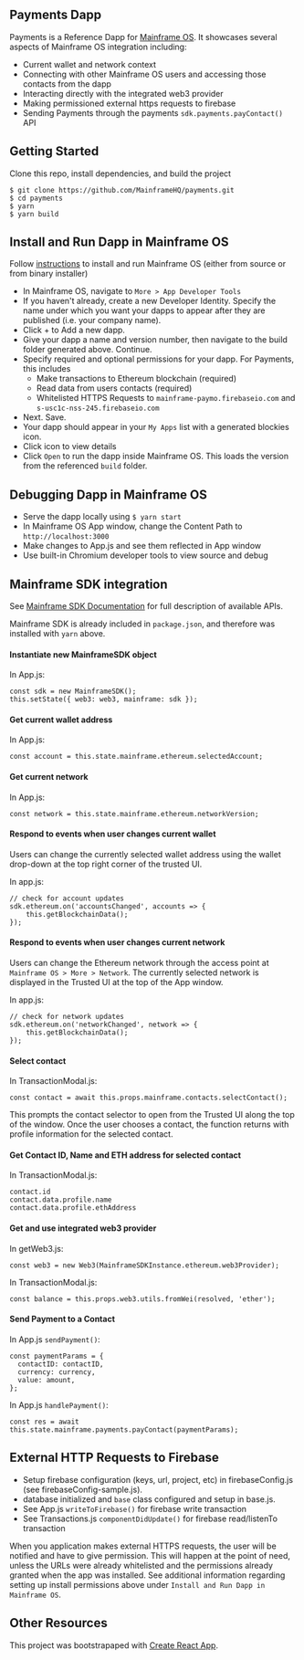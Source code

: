 ## Payments Dapp
Payments is a Reference Dapp for [Mainframe OS](https://github.com/MainframeHQ/mainframe-os).
It showcases several aspects of Mainframe OS integration including:
- Current wallet and network context
- Connecting with other Mainframe OS users and accessing those contacts from the dapp
- Interacting directly with the integrated web3 provider
- Making permissioned external https requests to firebase
- Sending Payments through the payments `sdk.payments.payContact()` API


## Getting Started

Clone this repo, install dependencies, and build the project

    $ git clone https://github.com/MainframeHQ/payments.git
    $ cd payments
    $ yarn
    $ yarn build

## Install and Run Dapp in Mainframe OS

Follow [instructions](http://docs.mainframe.com) to install and run Mainframe OS (either from source or from binary installer)

- In Mainframe OS, navigate to `More > App Developer Tools`
- If you haven't already, create a new Developer Identity. Specify the name under which you want your dapps to appear after they are published (i.e. your company name).
- Click + to Add a new dapp.
- Give your dapp a name and version number, then navigate to the build folder generated above. Continue.
- Specify required and optional permissions for your dapp. For Payments, this includes
    - Make transactions to Ethereum blockchain (required)
    - Read data from users contacts (required)
    - Whitelisted HTTPS Requests to `mainframe-paymo.firebaseio.com` and `s-usc1c-nss-245.firebaseio.com`
- Next. Save.
- Your dapp should appear in your `My Apps` list with a generated blockies icon.
- Click icon to view details
- Click `Open` to run the dapp inside Mainframe OS. This loads the version from the referenced `build` folder.

## Debugging Dapp in Mainframe OS
- Serve the dapp locally using `$ yarn start`
- In Mainframe OS App window, change the Content Path to `http://localhost:3000`
- Make changes to App.js and see them reflected in App window
- Use built-in Chromium developer tools to view source and debug


## Mainframe SDK integration
See [Mainframe SDK Documentation](https://docs.mainframe.com/docs/sdk) for full description of available APIs.

Mainframe SDK is already included in `package.json`, and therefore was installed with `yarn` above.

#### Instantiate new MainframeSDK object
In App.js:

    const sdk = new MainframeSDK();
    this.setState({ web3: web3, mainframe: sdk });


#### Get current wallet address

In App.js:

    const account = this.state.mainframe.ethereum.selectedAccount;

#### Get current network

In App.js:

    const network = this.state.mainframe.ethereum.networkVersion;


#### Respond to events when user changes current wallet
Users can change the currently selected wallet address using the wallet drop-down at the top right corner of the trusted UI.

In app.js:

    // check for account updates
    sdk.ethereum.on('accountsChanged', accounts => {
        this.getBlockchainData();
    });


#### Respond to events when user changes current network
Users can change the Ethereum network through the access point at `Mainframe OS > More > Network`.
The currently selected network is displayed in the Trusted UI at the top of the App window.

In app.js:

    // check for network updates
    sdk.ethereum.on('networkChanged', network => {
        this.getBlockchainData();
    });

#### Select contact
In TransactionModal.js:

    const contact = await this.props.mainframe.contacts.selectContact();
This prompts the contact selector to open from the Trusted UI along the top of the window.
Once the user chooses a contact, the function returns with profile information for the selected contact.

#### Get Contact ID, Name and ETH address for selected contact
In TransactionModal.js:

    contact.id
    contact.data.profile.name
    contact.data.profile.ethAddress

#### Get and use integrated web3 provider
In getWeb3.js:

    const web3 = new Web3(MainframeSDKInstance.ethereum.web3Provider);

In TransactionModal.js:

    const balance = this.props.web3.utils.fromWei(resolved, 'ether');


#### Send Payment to a Contact

In App.js `sendPayment()`:

    const paymentParams = {
      contactID: contactID,
      currency: currency,
      value: amount,
    };


In App.js `handlePayment()`:

    const res = await this.state.mainframe.payments.payContact(paymentParams);


## External HTTP Requests to Firebase
- Setup firebase configuration (keys, url, project, etc) in firebaseConfig.js (see firebaseConfig-sample.js).
- database initialized and `base` class configured and setup in base.js.
- See App.js `writeToFirebase()` for firebase write transaction
- See Transactions.js `componentDidUpdate()` for firebase read/listenTo transaction

When you application makes external HTTPS requests, the user will be notified and have to give permission. This will happen
at the point of need, unless the URLs were already whitelisted and the permissions already granted when the app was installed.
See additional information regarding setting up install permissions above under `Install and Run Dapp in Mainframe OS`.

## Other Resources
This project was bootstrapaped with [Create React App](create-react-app.md).
